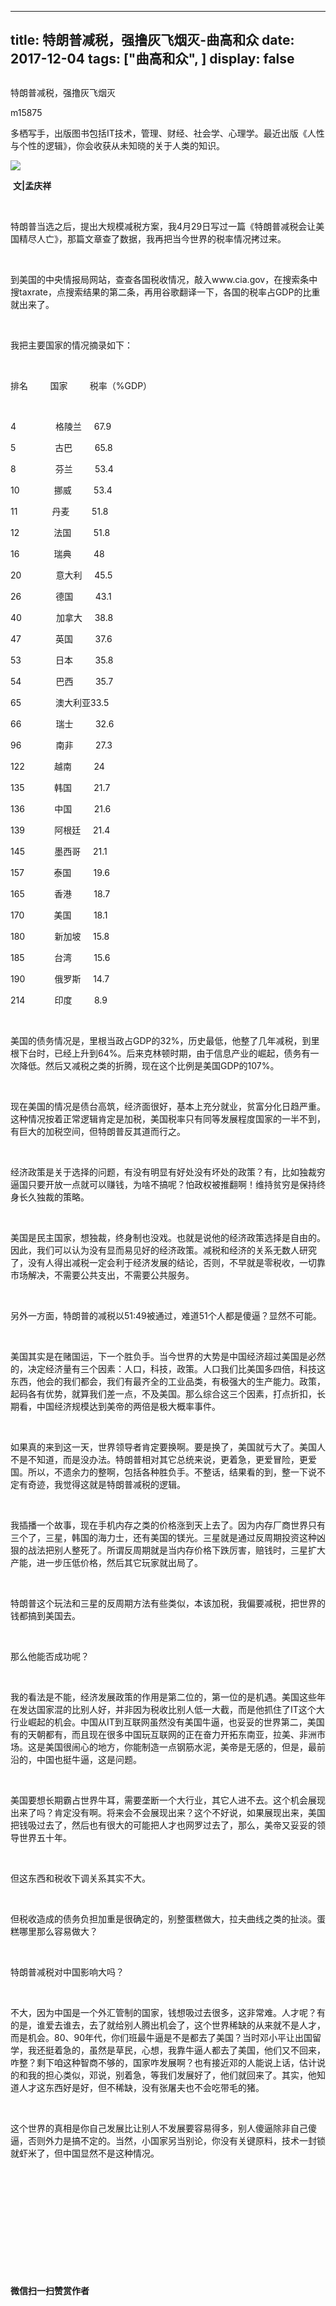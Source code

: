 
---
title:   特朗普减税，强撸灰飞烟灭-曲高和众
date: 2017-12-04
tags: ["曲高和众", ]
display: false
---


## 



特朗普减税，强撸灰飞烟灭




m15875




多栖写手，出版图书包括IT技术，管理、财经、社会学、心理学。最近出版《人性与个性的逻辑》，你会收获从未知晓的关于人类的知识。


<img data-s="300,640" data-type="jpeg" src="https://mmbiz.qpic.cn/mmbiz_jpg/fxGMiaL5Zj1gyaav9XgNIRQzDkbIprJ818LDoRvD3q6COzPs4vVj2bXZ1Dt30yclr2XklSdUR3S9LSF5UwQk33Q/0?wx_fmt=jpeg" style="" class="" data-ratio="0.5366666666666666" data-w="600"/>

&nbsp;**文|孟庆祥**

&nbsp;

特朗普当选之后，提出大规模减税方案，我4月29日写过一篇《特朗普减税会让美国精尽人亡》，那篇文章查了数据，我再把当今世界的税率情况拷过来。

&nbsp;

到美国的中央情报局网站，查查各国税收情况，敲入www.cia.gov，在搜索条中搜taxrate，点搜索结果的第二条，再用谷歌翻译一下，各国的税率占GDP的比重就出来了。

&nbsp;

我把主要国家的情况摘录如下：

&nbsp;

排名&nbsp;&nbsp;&nbsp;&nbsp;&nbsp;&nbsp;&nbsp;&nbsp; 国家&nbsp;&nbsp;&nbsp;&nbsp;&nbsp;&nbsp;&nbsp;&nbsp; 税率（%GDP）

&nbsp;

4&nbsp;&nbsp;&nbsp;&nbsp;&nbsp;&nbsp;&nbsp;&nbsp;&nbsp;&nbsp;&nbsp;&nbsp;&nbsp;&nbsp;&nbsp; 格陵兰&nbsp;&nbsp;&nbsp;&nbsp; 67.9

5&nbsp;&nbsp;&nbsp;&nbsp;&nbsp;&nbsp;&nbsp;&nbsp;&nbsp;&nbsp;&nbsp;&nbsp;&nbsp;&nbsp;&nbsp; 古巴&nbsp;&nbsp;&nbsp;&nbsp;&nbsp;&nbsp;&nbsp;&nbsp; 65.8

8&nbsp;&nbsp;&nbsp;&nbsp;&nbsp;&nbsp;&nbsp;&nbsp;&nbsp;&nbsp;&nbsp;&nbsp;&nbsp;&nbsp;&nbsp; 芬兰&nbsp;&nbsp;&nbsp;&nbsp;&nbsp;&nbsp;&nbsp;&nbsp; 53.4

10&nbsp;&nbsp;&nbsp;&nbsp;&nbsp;&nbsp;&nbsp;&nbsp;&nbsp;&nbsp;&nbsp;&nbsp;&nbsp; 挪威&nbsp;&nbsp;&nbsp;&nbsp;&nbsp;&nbsp;&nbsp;&nbsp; 53.4

11&nbsp;&nbsp;&nbsp;&nbsp;&nbsp;&nbsp;&nbsp;&nbsp;&nbsp;&nbsp;&nbsp;&nbsp;&nbsp; 丹麦&nbsp;&nbsp;&nbsp;&nbsp;&nbsp;&nbsp;&nbsp;&nbsp; 51.8

12&nbsp;&nbsp;&nbsp;&nbsp;&nbsp;&nbsp;&nbsp;&nbsp;&nbsp;&nbsp;&nbsp;&nbsp;&nbsp; 法国&nbsp;&nbsp;&nbsp;&nbsp;&nbsp;&nbsp;&nbsp;&nbsp; 51.8

16&nbsp;&nbsp;&nbsp;&nbsp;&nbsp;&nbsp;&nbsp;&nbsp;&nbsp;&nbsp;&nbsp;&nbsp;&nbsp; 瑞典&nbsp;&nbsp;&nbsp;&nbsp;&nbsp;&nbsp;&nbsp;&nbsp; 48

20&nbsp;&nbsp;&nbsp;&nbsp;&nbsp;&nbsp;&nbsp;&nbsp;&nbsp;&nbsp;&nbsp;&nbsp;&nbsp; 意大利&nbsp;&nbsp;&nbsp;&nbsp; 45.5

26&nbsp;&nbsp;&nbsp;&nbsp;&nbsp;&nbsp;&nbsp;&nbsp;&nbsp;&nbsp;&nbsp;&nbsp;&nbsp; 德国&nbsp;&nbsp;&nbsp;&nbsp;&nbsp;&nbsp;&nbsp;&nbsp; 43.1

40&nbsp;&nbsp;&nbsp;&nbsp;&nbsp;&nbsp;&nbsp;&nbsp;&nbsp;&nbsp;&nbsp;&nbsp;&nbsp; 加拿大&nbsp;&nbsp;&nbsp;&nbsp; 38.8

47&nbsp;&nbsp;&nbsp;&nbsp;&nbsp;&nbsp;&nbsp;&nbsp;&nbsp;&nbsp;&nbsp;&nbsp;&nbsp; 英国&nbsp;&nbsp;&nbsp;&nbsp;&nbsp;&nbsp;&nbsp;&nbsp; 37.6

53&nbsp;&nbsp;&nbsp;&nbsp;&nbsp;&nbsp;&nbsp;&nbsp;&nbsp;&nbsp;&nbsp;&nbsp;&nbsp; 日本&nbsp;&nbsp;&nbsp;&nbsp;&nbsp;&nbsp;&nbsp;&nbsp; 35.8

54&nbsp;&nbsp;&nbsp;&nbsp;&nbsp;&nbsp;&nbsp;&nbsp;&nbsp;&nbsp;&nbsp;&nbsp;&nbsp; 巴西&nbsp;&nbsp;&nbsp;&nbsp;&nbsp;&nbsp;&nbsp;&nbsp; 35.7

65&nbsp;&nbsp;&nbsp;&nbsp;&nbsp;&nbsp;&nbsp;&nbsp;&nbsp;&nbsp;&nbsp;&nbsp;&nbsp; 澳大利亚33.5

66&nbsp;&nbsp;&nbsp;&nbsp;&nbsp;&nbsp;&nbsp;&nbsp;&nbsp;&nbsp;&nbsp;&nbsp;&nbsp; 瑞士&nbsp;&nbsp;&nbsp;&nbsp;&nbsp;&nbsp;&nbsp;&nbsp; 32.6

96&nbsp;&nbsp;&nbsp;&nbsp;&nbsp;&nbsp;&nbsp;&nbsp;&nbsp;&nbsp;&nbsp;&nbsp;&nbsp; 南非&nbsp;&nbsp;&nbsp;&nbsp;&nbsp;&nbsp;&nbsp;&nbsp; 27.3

122&nbsp;&nbsp;&nbsp;&nbsp;&nbsp;&nbsp;&nbsp;&nbsp;&nbsp;&nbsp;&nbsp; 越南&nbsp;&nbsp;&nbsp;&nbsp;&nbsp;&nbsp;&nbsp;&nbsp; 24

135&nbsp;&nbsp;&nbsp;&nbsp;&nbsp;&nbsp;&nbsp;&nbsp;&nbsp;&nbsp;&nbsp; 韩国&nbsp;&nbsp;&nbsp;&nbsp;&nbsp;&nbsp;&nbsp;&nbsp; 21.7

136&nbsp;&nbsp;&nbsp;&nbsp;&nbsp;&nbsp;&nbsp;&nbsp;&nbsp;&nbsp;&nbsp; 中国&nbsp;&nbsp;&nbsp;&nbsp;&nbsp;&nbsp;&nbsp;&nbsp; 21.6

139&nbsp;&nbsp;&nbsp;&nbsp;&nbsp;&nbsp;&nbsp;&nbsp;&nbsp;&nbsp;&nbsp; 阿根廷&nbsp;&nbsp;&nbsp;&nbsp; 21.4

145&nbsp;&nbsp;&nbsp;&nbsp;&nbsp;&nbsp;&nbsp;&nbsp;&nbsp;&nbsp;&nbsp; 墨西哥&nbsp;&nbsp;&nbsp;&nbsp; 21.1

157&nbsp;&nbsp;&nbsp;&nbsp;&nbsp;&nbsp;&nbsp;&nbsp;&nbsp;&nbsp;&nbsp; 泰国&nbsp;&nbsp;&nbsp;&nbsp;&nbsp;&nbsp;&nbsp;&nbsp; 19.6

165&nbsp;&nbsp;&nbsp;&nbsp;&nbsp;&nbsp;&nbsp;&nbsp;&nbsp;&nbsp;&nbsp; 香港&nbsp;&nbsp;&nbsp;&nbsp;&nbsp;&nbsp;&nbsp;&nbsp; 18.7

170&nbsp;&nbsp;&nbsp;&nbsp;&nbsp;&nbsp;&nbsp;&nbsp;&nbsp;&nbsp;&nbsp; 美国&nbsp;&nbsp;&nbsp;&nbsp;&nbsp;&nbsp;&nbsp;&nbsp; 18.1

180&nbsp;&nbsp;&nbsp;&nbsp;&nbsp;&nbsp;&nbsp;&nbsp;&nbsp;&nbsp;&nbsp; 新加坡&nbsp;&nbsp;&nbsp;&nbsp; 15.8

185&nbsp;&nbsp;&nbsp;&nbsp;&nbsp;&nbsp;&nbsp;&nbsp;&nbsp;&nbsp;&nbsp; 台湾&nbsp;&nbsp;&nbsp;&nbsp;&nbsp;&nbsp;&nbsp;&nbsp; 15.6

190&nbsp;&nbsp;&nbsp;&nbsp;&nbsp;&nbsp;&nbsp;&nbsp;&nbsp;&nbsp;&nbsp; 俄罗斯&nbsp;&nbsp;&nbsp;&nbsp; 14.7

214&nbsp;&nbsp;&nbsp;&nbsp;&nbsp;&nbsp;&nbsp;&nbsp;&nbsp;&nbsp;&nbsp; 印度&nbsp;&nbsp;&nbsp;&nbsp;&nbsp;&nbsp;&nbsp;&nbsp; 8.9

&nbsp;

美国的债务情况是，里根当政占GDP的32%，历史最低，他整了几年减税，到里根下台时，已经上升到64%。后来克林顿时期，由于信息产业的崛起，债务有一次降低。然后又减税之类的折腾，现在这个比例是美国GDP的107%。

&nbsp;

现在美国的情况是债台高筑，经济面很好，基本上充分就业，贫富分化日趋严重。这种情况按着正常逻辑肯定是加税，美国税率只有同等发展程度国家的一半不到，有巨大的加税空间，但特朗普反其道而行之。

&nbsp;

经济政策是关于选择的问题，有没有明显有好处没有坏处的政策？有，比如独裁穷逼国只要开放一点就可以赚钱，为啥不搞呢？怕政权被推翻啊！维持贫穷是保持终身长久独裁的策略。

&nbsp;

美国是民主国家，想独裁，终身制也没戏。也就是说他的经济政策选择是自由的。因此，我们可以认为没有显而易见好的经济政策。减税和经济的关系无数人研究了，没有人得出减税一定会利于经济发展的结论，否则，不早就是零税收，一切靠市场解决，不需要公共支出，不需要公共服务。

&nbsp;

另外一方面，特朗普的减税以51:49被通过，难道51个人都是傻逼？显然不可能。

&nbsp;

美国其实是在赌国运，下一个胜负手。当今世界的大势是中国经济超过美国是必然的，决定经济量有三个因素：人口，科技，政策。人口我们比美国多四倍，科技这东西，他会的我们都会，我们有最齐全的工业品类，有极强大的生产能力。政策，起码各有优势，就算我们差一点，不及美国。那么综合这三个因素，打点折扣，长期看，中国经济规模达到美帝的两倍是极大概率事件。

&nbsp;

如果真的来到这一天，世界领导者肯定要换啊。要是换了，美国就亏大了。美国人不是不知道，而是没办法。特朗普相对其它总统来说，更着急，更爱冒险，更爱国。所以，不遗余力的整啊，包括各种胜负手。不整话，结果看的到，整一下说不定有奇迹，我觉得这就是特朗普减税的逻辑。

&nbsp;

我插播一个故事，现在手机内存之类的价格涨到天上去了。因为内存厂商世界只有三个了，三星，韩国的海力士，还有美国的镁光。三星就是通过反周期投资这种凶狠的战法把别人整死了。所谓反周期就是当内存价格下跌厉害，赔钱时，三星扩大产能，进一步压低价格，然后其它玩家就出局了。

&nbsp;

特朗普这个玩法和三星的反周期方法有些类似，本该加税，我偏要减税，把世界的钱都搞到美国去。

&nbsp;

那么他能否成功呢？

&nbsp;

我的看法是不能，经济发展政策的作用是第二位的，第一位的是机遇。美国这些年在发达国家混的比别人好，并非因为税收比别人低一大截，而是他抓住了IT这个大行业崛起的机会。中国从IT到互联网虽然没有美国牛逼，也妥妥的世界第二，美国有的天朝都有，而且现在很多中国玩互联网的正在奋力开拓东南亚，拉美、非洲市场。这是美国很闹心的地方，你能制造一点钢筋水泥，美帝是无感的，但是，最前沿的，中国也挺牛逼，这是问题。

&nbsp;

美国要想长期霸占世界牛耳，需要垄断一个大行业，其它人进不去。这个机会展现出来了吗？肯定没有啊。将来会不会展现出来？这个不好说，如果展现出来，美国把钱吸过去了，然后也有很大的可能把人才也网罗过去了，那么，美帝又妥妥的领导世界五十年。

&nbsp;

但这东西和税收下调关系其实不大。

&nbsp;

但税收造成的债务负担加重是很确定的，别整蛋糕做大，拉夫曲线之类的扯淡。蛋糕哪里那么容易做大？

&nbsp;

特朗普减税对中国影响大吗？

&nbsp;

不大，因为中国是一个外汇管制的国家，钱想吸过去很多，这非常难。人才呢？有的是，谁爱去谁去，去了就给别人腾出机会了，这个世界稀缺的从来就不是人才，而是机会。80、90年代，你们班最牛逼是不是都去了美国？当时邓小平让出国留学，我还挺着急的，虽然是草民，心想，我靠牛逼人都去了美国，他们又不回来，咋整？剩下咱这种智商不够的，国家咋发展啊？也有接近邓的人能说上话，估计说的和我的担心类似，邓说，别着急，等我们发展好了，他们就回来了。其实，他知道人才这东西好是好，但不稀缺，没有张屠夫也不会吃带毛的猪。

&nbsp;

这个世界的真相是你自己发展比让别人不发展要容易得多，别人傻逼除非自己傻逼，否则外力是搞不定的。当然，小国家另当别论，你没有关键原料，技术一封锁就虾米了，但中国显然不是这种情况。

&nbsp;

&nbsp;

&nbsp;

&nbsp;

&nbsp;

&nbsp;




**微信扫一扫赞赏作者**
















